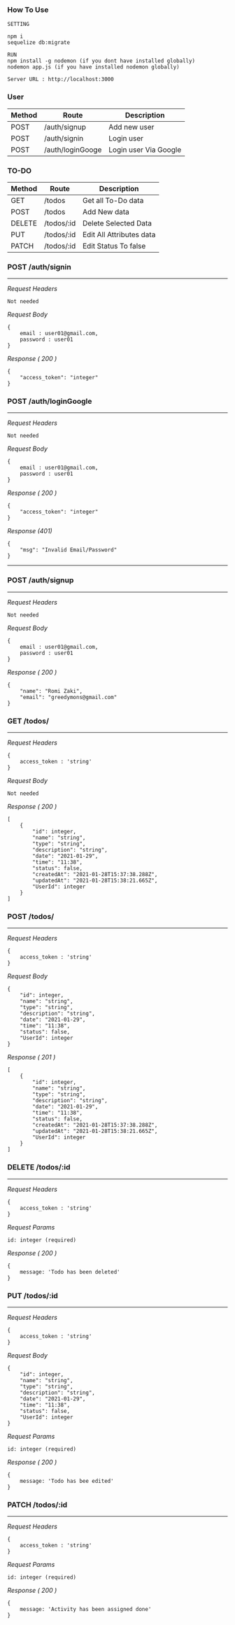 ### How To Use
```
SETTING

npm i
sequelize db:migrate

RUN
npm install -g nodemon (if you dont have installed globally)
nodemon app.js (if you have installed nodemon globally)

Server URL : http://localhost:3000

```


### User
| Method | Route            | Description           |
| ------ | ---------------- | --------------------- |
| POST   | /auth/signup   | Add new user          |
| POST   | /auth/signin      | Login user            |
| POST   | /auth/loginGooge | Login user Via Google |

### TO-DO
| Method | Route            | Description                                     |
| ------ | ---------------- | ----------------------------------------------- |
| GET    | /todos     | Get all To-Do data |
| POST    | /todos | Add New data             |
| DELETE    | /todos/:id | Delete Selected Data              |
| PUT    | /todos/:id | Edit All Attributes data              |
| PATCH    | /todos/:id | Edit Status To false              |


### POST /auth/signin
---

_Request Headers_
```
Not needed
```

_Request Body_
```
{
    email : user01@gmail.com,
    password : user01
}
```

_Response ( 200 )_
```
{
    "access_token": "integer"
}
```

### POST /auth/loginGoogle
---

_Request Headers_
```
Not needed
```

_Request Body_
```
{
    email : user01@gmail.com,
    password : user01
}
```

_Response ( 200 )_
```
{
    "access_token": "integer"
}
```

_Response (401)_
```
{
    "msg": "Invalid Email/Password"
}
```

---
### POST /auth/signup
---

_Request Headers_
```
Not needed
```

_Request Body_
```
{
    email : user01@gmail.com,
    password : user01
}
```

_Response ( 200 )_
```
{
    "name": "Romi Zaki",
    "email": "greedymons@gmail.com"
}
```

### GET /todos/
---

_Request Headers_
```
{
    access_token : 'string'
}
```

_Request Body_
```
Not needed
```

_Response ( 200 )_
```
[
    {
        "id": integer,
        "name": "string",
        "type": "string",
        "description": "string",
        "date": "2021-01-29",
        "time": "11:38",
        "status": false,
        "createdAt": "2021-01-28T15:37:38.288Z",
        "updatedAt": "2021-01-28T15:38:21.665Z",
        "UserId": integer
    }
]
```

### POST /todos/
---

_Request Headers_
```
{
    access_token : 'string'
}
```

_Request Body_
```
{
    "id": integer,
    "name": "string",
    "type": "string",
    "description": "string",
    "date": "2021-01-29",
    "time": "11:38",
    "status": false,
    "UserId": integer
}
```

_Response ( 201 )_
```
[
    {
        "id": integer,
        "name": "string",
        "type": "string",
        "description": "string",
        "date": "2021-01-29",
        "time": "11:38",
        "status": false,
        "createdAt": "2021-01-28T15:37:38.288Z",
        "updatedAt": "2021-01-28T15:38:21.665Z",
        "UserId": integer
    }
]
```

### DELETE /todos/:id
---

_Request Headers_
```
{
    access_token : 'string'
}
```

_Request Params_
```
id: integer (required)
```

_Response ( 200 )_
```
{
    message: 'Todo has been deleted'
}
```

### PUT /todos/:id
---

_Request Headers_
```
{
    access_token : 'string'
}
```
_Request Body_
```
{
    "id": integer,
    "name": "string",
    "type": "string",
    "description": "string",
    "date": "2021-01-29",
    "time": "11:38",
    "status": false,
    "UserId": integer
}
```

_Request Params_
```
id: integer (required)
```

_Response ( 200 )_
```
{
    message: 'Todo has bee edited'
}
```

### PATCH /todos/:id
---

_Request Headers_
```
{
    access_token : 'string'
}
```

_Request Params_
```
id: integer (required)
```

_Response ( 200 )_
```
{
    message: 'Activity has been assigned done'
}
```